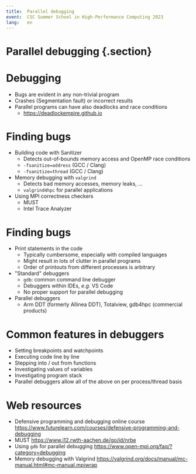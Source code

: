 ```yaml
---
title:  Parallel debugging
event:  CSC Summer School in High-Performance Computing 2023
lang:   en
---
```


# Parallel debugging {.section}

# Debugging

- Bugs are evident in any non-trivial program
- Crashes (Segmentation fault) or incorrect results
- Parallel programs can have also deadlocks and race conditions
    - <https://deadlockempire.github.io>

# Finding bugs

- Building code with Sanitizer
    - Detects out-of-bounds memory access and OpenMP race conditions
    - `-fsanitize=address` (GCC / Clang)
    - `-fsanitize=thread` (GCC / Clang)
- Memory debugging with `valgrind`
   - Detects bad memory accesses, memory leaks, ...
   - `valgrind4hpc` for parallel applications
- Using MPI correctness checkers
    - MUST
    - Intel Trace Analyzer

# Finding bugs

- Print statements in the code
    - Typically cumbersome, especially with compiled languages
    - Might result in lots of clutter in parallel programs
    - Order of printouts from different processes is arbitrary
- "Standard" debuggers
    - `gdb`: common command line debugger
    - Debuggers within IDEs, *e.g.* VS Code
    - No proper support for parallel debugging
- Parallel debuggers
    - Arm DDT (formerly Allinea DDT), Totalview, gdb4hpc (commercial products)

# Common features in debuggers

- Setting breakpoints and watchpoints
- Executing code line by line
- Stepping into / out from functions
- Investigating values of variables
- Investigating program stack
- Parallel debuggers allow all of the above on per process/thread
  basis

# Web resources

- Defensive programming and debugging online course <https://www.futurelearn.com/courses/defensive-programming-and-debugging>
- MUST <https://www.i12.rwth-aachen.de/go/id/nrbe>
- Using `gdb` for parallel debugging <https://www.open-mpi.org/faq/?category=debugging>
- Memory debugging with Valgrind <https://valgrind.org/docs/manual/mc-manual.html#mc-manual.mpiwrap>
